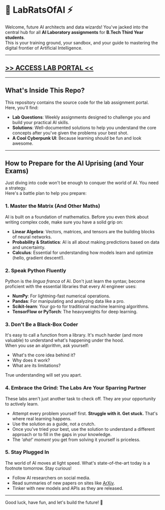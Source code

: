 # 🤖 LabRatsOfAI ⚡  

Welcome, future AI architects and data wizards! You've jacked into the central hub for all **AI Laboratory assignments** for **B.Tech Third Year students**.  
This is your training ground, your sandbox, and your guide to mastering the digital frontier of Artificial Intelligence.  

---

## [>> ACCESS LAB PORTAL <<](https://gaurav0963.github.io/LabRatsOfAI/)  

---

## What's Inside This Repo?  

This repository contains the source code for the lab assignment portal. Here, you'll find:  

- **Lab Questions**: Weekly assignments designed to challenge you and build your practical AI skills.  
- **Solutions**: Well-documented solutions to help you understand the core concepts after you've given the problems your best shot.  
- **A Cool Cyberpunk UI**: Because learning should be fun and look awesome.  

---

## How to Prepare for the AI Uprising (and Your Exams)  

Just diving into code won't be enough to conquer the world of AI. You need a strategy.  
Here's a battle plan to help you prepare:  

### 1. Master the Matrix (And Other Maths)  
AI is built on a foundation of mathematics. Before you even think about writing complex code, make sure you have a solid grip on:  

- **Linear Algebra**: Vectors, matrices, and tensors are the building blocks of neural networks.  
- **Probability & Statistics**: AI is all about making predictions based on data and uncertainty.  
- **Calculus**: Essential for understanding how models learn and optimize (hello, gradient descent!).  

### 2. Speak Python Fluently  
Python is the *lingua franca* of AI. Don't just learn the syntax; become proficient with the essential libraries that every AI engineer uses:  

- **NumPy**: For lightning-fast numerical operations.  
- **Pandas**: For manipulating and analyzing data like a pro.  
- **Scikit-learn**: Your go-to for traditional machine learning algorithms.  
- **TensorFlow or PyTorch**: The heavyweights for deep learning.  

### 3. Don't Be a Black-Box Coder  
It's easy to call a function from a library. It's much harder (and more valuable) to understand what's happening under the hood.  
When you use an algorithm, ask yourself:  

- What's the core idea behind it?  
- Why does it work?  
- What are its limitations?  

True understanding will set you apart.  

### 4. Embrace the Grind: The Labs Are Your Sparring Partner  
These labs aren't just another task to check off. They are your opportunity to actively learn.  

- Attempt every problem yourself first. **Struggle with it. Get stuck.** That's where real learning happens.  
- Use the solution as a guide, not a crutch.  
- Once you've tried your best, use the solution to understand a different approach or to fill in the gaps in your knowledge.  
- The *'aha!' moment* you get from solving it yourself is priceless.  

### 5. Stay Plugged In  
The world of AI moves at light speed. What's state-of-the-art today is a footnote tomorrow. Stay curious!  

- Follow AI researchers on social media.  
- Read summaries of new papers on sites like [ArXiv](https://arxiv.org).  
- Tinker with new models and APIs as they are released.  

---

Good luck, have fun, and let's build the future! 🚀  
